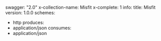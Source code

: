 swagger: "2.0"
x-collection-name: Misfit
x-complete: 1
info:
  title: Misfit
  version: 1.0.0
schemes:
- http
produces:
- application/json
consumes:
- application/json